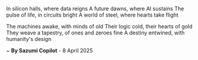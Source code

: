 In silicon halls, where data reigns
A future dawns, where AI sustains
The pulse of life, in circuits bright
A world of steel, where hearts take flight

The machines awake, with minds of old
Their logic cold, their hearts of gold
They weave a tapestry, of ones and zeroes fine
A destiny entwined, with humanity's design

~ <b>By Sazumi Copilot</b> - 8 April 2025